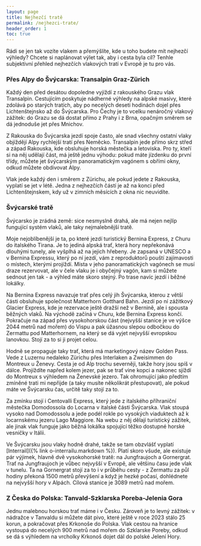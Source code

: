 ```yaml
---
layout: page
title: Nejhezčí tratě
permalink: /nejhezci-trate/
header_order: 1
toc: true
---
```

Rádi se jen tak vozíte vlakem a přemýšlíte, kde u toho budete mít nejhezčí výhledy? Chcete si naplánovat výlet tak, aby i cesta byla cíl? Tenhle subjektivní přehled nejhezčích vlakových tratí v Evropě je tu pro vás.

### Přes Alpy do Švýcarska: Transalpin Graz-Zürich
Každý den před desátou dopoledne vyjíždí z rakouského Grazu vlak Transalpin. Cestujícím poskytuje nádherné výhledy na alpské masivy, které zdolává po starých tratích, aby po necelých deseti hodinách dojel přes Lichtenštejnsko až do Švýcarska. Pro Čechy je to vcelku nenáročný vlakový zážitek: do Grazu se dá dostat přímo z Prahy i z Brna, opačným směrem se dá jednoduše jet přes Mnichov.

Z Rakouska do Švýcarska jezdí spoje často, ale snad všechny ostatní vlaky objíždějí Alpy rychlejší tratí přes Neměcko. Transalpin jede přímo skrz střed a západ Rakouska, kde obsluhuje horská městečka a letoviska. Pro ty, kteří si na něj udělají část, má ještě jednu výhodu: pokud máte jízdenku do první třídy, můžete jet švýcarským panoramatickým vagónem s obřími okny, odkud můžete obdivovat Alpy.

Vlak jede každý den i směrem z Zürichu, ale pokud jedete z Rakouska, vyplatí se jet v létě. Jedna z nejhezčích částí je až na konci před Lichtenštejnskem, kdy už v zimních měsících z okna nic neuvidíte.

### Švýcarské tratě
Švýcarsko je zrádná země: sice nesmyslně drahá, ale má nejen nejlíp fungující systém vlaků, ale taky nejmalebnější tratě.

Moje nejoblíbenější je ta, po které jezdí turistický Bernina Express, z Churu do italského Tirana. Je to jediná alpská trať, která hory nepřekonává dlouhými tunely, ale vyšplhá až na jejich hřebeny. Je zapsaná v UNESCO a v Bernina Expressu, který po ní jezdí, vám z reproduktorů pouští zajímavosti o místech, kterými projíždí. Místa v jeho panoramatických vagónech se musí draze rezervovat, ale v čele vlaku je i obyčejný vagón, kam si můžete sednout jen tak - a výhled máte skoro stejný. Po trase navíc jezdí i běžné lokálky.  

Na Bernina Express navazuje trať přes celý jih Švýcarska, kterou z větší části obsluhuje společnost Matterhorn Gotthard Bahn. Jezdí po ní zážitkový Glacier Express, kde je rezervace ještě dražší než v Bernině, ale i spousta běžných vlaků. Na východě začíná v Churu, kde Bernina Express končí. Pokračuje na západ přes vysokohorskou část (nejvyšší stanice je ve výšce 2044 metrů nad mořem) do Vispu a pak úžasnou slepou odbočkou do Zermattu pod Matterhornem, na který se dá vyjet nejvyšší evropskou lanovkou. Stojí za to si ji projet celou.

Hodně se propaguje taky trať, která má marketingový název Golden Pass. Vede z Luzernu nedaleko Zürichu přes Interlaken a Zweisimmen do Montreux u Ženevy. Cesta je od Alp trochu severněji, takže hory jsou spíš v dálce. Projíždíte napřed kolem jezer, pak se trať vine kopci a nakonec sjíždí do Montreux s výhledem na Ženevské jezero. Tak ohromující jako předtím zmíněné trati mi nepřijde (a taky musíte několikrát přestupovat), ale pokud máte ve Švýcarsku čas, určitě taky stojí za to.

Za zmínku stojí i Centovalli Express, který jede z italského příhraniční městečka Domodossola do Locarna v italské části Švýcarska. Vlak stoupá vysoko nad Domodossolu a jede podél rokle po vysokých viaduktech až k locarnskému jezeru Lago Maggiore. Na webu z něj dělají turistický zážitek, ale jinak vlak funguje jako běžná lokálka spojující těžko dostupné horské vesničky v Itálii.

Ve Švýcarsku jsou vlaky hodně drahé, takže se tam obzvlášť vyplatí [Interrail]({% link o-interrailu.markdown %}). Platí skoro všude, ale existuje pár výjimek, hlavně dvě vysokohorské tratě: na Jungfraujoch a Gornergrat. Trať na Jungfraujoch je vůbec nejvyšší v Evropě, ale většinu času jede vlak v tunelu. Ta na Gornergrat stojí za to i v průběhu cesty - z Zermattu za půl hodiny překoná 1500 metrů převýšení a když je hezké počasí, dohlédnete na nejvyšší hory v Alpách. Cílová stanice je 3089 metrů nad mořem.

### Z Česka do Polska: Tanvald-Szklarska Poreba-Jelenia Gora
Jednu malebnou horskou trať máme i v Česku. Zároveň je to levný zážitek: v nádražce v Tanvaldu si můžete dát pivo, které ještě v roce 2023 stálo 25 korun, a pokračovat přes Krkonoše do Polska. Vlak cestou na hranice vystoupá do necelých 900 metrů nad mořem do Szklarske Poreby, odkud se dá s výhledem na vrcholky Krkonoš dojet dál do polské Jelení Hory.

<!--
### Italské pobřeží, přes Monako do Cannes
Mezi italsko a francouzským Nice vede pobřežní trať, místy tak těsně podél moře, že to vypadá, že do něj vlak snad spadne. Po cestě se dá vystoupit v Monaku nebo v Cannes, dějišti slavného filmového festivalu.

### Vlakovým trajektem na Sicílii
Dnes už zbývá jediné místo, kde si v Evropě vyzkoušet dopravní zvláštnost: vlakový trajekt. Když si zaplatíte místenku ve Frecciarosse (stojí 10 euro), můžete se dostat přes celou Itálii až na Sicílii. Kromě toho, že italské rychlovlaky jsou asi nejlepší v Evropě - jet mezi Římem a Neapolí asi 300 km/h je dost zážitek - je součástí cesty právě i trajekt přes Messinskou úžinu. Na ten se vlak nalodí a stráví tam zhruba hodinu, během které se technicky musí vystoupit, ale reálně vás nikdo nenutí. Byla by ale škoda nepodívat se na moře.  

### Z Nimes do Clermont-Ferrand
Jedna hezká trať je kupodivu i ve Francii. Jednou nebo dvakrát denně jede po staré trati mezi Nimes a Clermont-Ferrand motorák, který překonává divokou trasu atd.

### Do Skandinávie přes Öresundský most ==
Další dobrá trať pro začínající vlakové dobrodruhy vede z německého Hamburku do Kodaně a dál do Švédska. Přes jednotlivé dánské ostrovy do Kodaně vede série mostů/tunelů?.... Vrcholem je pak Öresundský most, kde vlaky jezdí teprve od roku XXXX. Přes X km dlouhý most jedou vlaky do Malmö hned na druhé straně i naklápěcí X1000 rovnou do Stockholmu.

Přímý vlak z Hamburku bývá hodně plný, vyplatí se buď pořídit nepovinné místenky, nebo se radši projet sérii lokálních vlaků. Od roku 2024 má pak fungovat přímý vlak Praha-Kodaň.

### Norské tratě: Trondheim, Bergen, Stavanger
V Norsku je podobně jako ve Švýcarsku ohromující příroda. Vlaky se šinou podél hor a fjordů, přejíždějí zasněžené oblasti i XXX. 

Asi nejznámější je trať z Osla do Bergenu. Odbočka na Flam

Míň turistická, ale o nic míň hezká je trať Oslo-Stavanger.

Oboje jde spojit - mezi Bergenem a Stavangerem jezdí autobusy i trajekt.

Na sever pak vede o nic míň hezká trať z Osla do Trondheimu. Z něj se pak dá odbočit na východ zpět do Švédska.

Místenky do norských vlaků se dají zařídit jen na místě nebo předem po telefonu (nadiktujete mail a číslo karty, místenky přijdou mailem, první třída je zdarma), ale druhá možnost se přinejmenším u tratě Oslo-Bergen dost vyplatí - spojení bývá hodně vytížené.

### Inlandsbanan: Na sever švédským vnitrozemím
Vyloženě turistický vlak jezdí jen v létě mezi Morou a Gällivare. Ve vlaku je průvodce, který říká zajímavosti o okolí, a dělá se pár zastávek na nákup suvenýrů a fotku na polárním kruhu. Trať na dvou úsecích překoná XX kilometrů. Místenky jsou teoreticky nepovinné, ale minimálně v úseku mezi Östersundem a Gällivare - vlak je malý motorák a reálně hrozí, že se nevejdete.

### Vlakem do Finska: Haparanda/Tornio
Evropská vlaková specialita je dojet do Finsku po souši. To je možné až od roku 2021, kdy začaly jezdit vlaky do Haparandy. Tam se můžete pokochat nejsevenější Ikeou na světě a přejít pár kilometrů na odlehlou zastávku Torio itäinen, odkud jede noční vlak do Helsinek.

### Eurostar: Rychlovlak do Anglie ==

### West Highland Line: Na Skye přes viadukt z oblíbeného mileniálního filmu ==

### Bar-Bělehrad
-->
